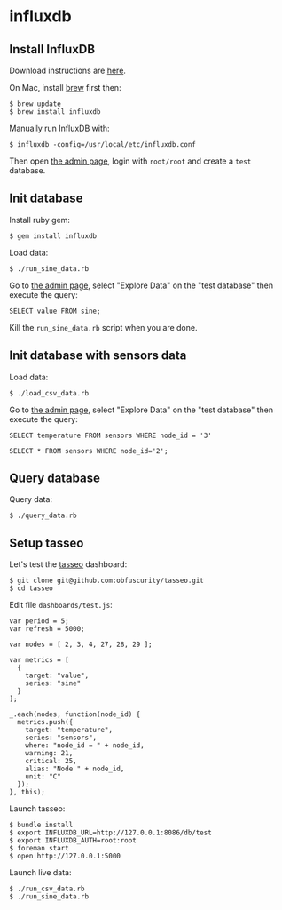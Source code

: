influxdb
========

## Install InfluxDB

Download instructions are [here](http://influxdb.org/download/).

On Mac, install [brew](http://brew.sh) first then:

```
$ brew update
$ brew install influxdb
```

Manually run InfluxDB with:

```
$ influxdb -config=/usr/local/etc/influxdb.conf
```

Then open [the admin page](http://127.0.0.1:8083), login with `root/root` and create a `test` database.


## Init database

Install ruby gem:

```
$ gem install influxdb
```

Load data:

```
$ ./run_sine_data.rb
```

Go to [the admin page](http://127.0.0.1:8083), select "Explore Data" on the "test database" then execute the query:

```
SELECT value FROM sine;
```

Kill the `run_sine_data.rb` script when you are done.


## Init database with sensors data

Load data:

```
$ ./load_csv_data.rb
```

Go to [the admin page](http://127.0.0.1:8083), select "Explore Data" on the "test database" then execute the query:

```
SELECT temperature FROM sensors WHERE node_id = '3'
```

```
SELECT * FROM sensors WHERE node_id='2';
```


## Query database

Query data:

```
$ ./query_data.rb
```


## Setup tasseo

Let's test the [tasseo](https://github.com/obfuscurity/tasseo) dashboard:

```
$ git clone git@github.com:obfuscurity/tasseo.git
$ cd tasseo
```

Edit file `dashboards/test.js`:

```
var period = 5;
var refresh = 5000;

var nodes = [ 2, 3, 4, 27, 28, 29 ];

var metrics = [
  {
    target: "value",
    series: "sine"
  }
];

_.each(nodes, function(node_id) {
  metrics.push({
    target: "temperature",
    series: "sensors",
    where: "node_id = " + node_id,
    warning: 21,
    critical: 25,
    alias: "Node " + node_id,
    unit: "C"
  });
}, this);
```

Launch tasseo:

```
$ bundle install
$ export INFLUXDB_URL=http://127.0.0.1:8086/db/test
$ export INFLUXDB_AUTH=root:root
$ foreman start
$ open http://127.0.0.1:5000
```

Launch live data:

```
$ ./run_csv_data.rb
$ ./run_sine_data.rb
```
